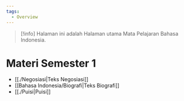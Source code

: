 ```yaml
---
tags:
  - Overview
---
```

> [!info]
> Halaman ini adalah Halaman utama Mata Pelajaran Bahasa Indonesia.
# Materi Semester 1
- [[./Negosiasi|Teks Negosiasi]]
- [[Bahasa Indonesia/Biografi|Teks Biografi]]
- [[./Puisi|Puisi]]